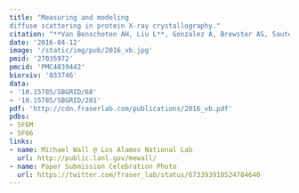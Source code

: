 ```yaml
---
title: "Measuring and modeling
diffuse scattering in protein X-ray crystallography."
citation: "**Van Benschoten AH, Liu L**, Gonzalez A, Brewster AS, Sauter NK, **Fraser JS**, Wall ME.  *PNAS*, 2016."
date: '2016-04-12'
image: '/static/img/pub/2016_vb.jpg'
pmid: '27035972'
pmcid: 'PMC4839442'
biorxiv: '033746'
data:
- '10.15785/SBGRID/68'
- '10.15785/SBGRID/201'
pdf: 'http://cdn.fraserlab.com/publications/2016_vb.pdf'
pdbs:
- 5F6M
- 5F66
links:
- name: Michael Wall @ Los Alamos National Lab
  url: http://public.lanl.gov/mewall/
- name: Paper Submission Celebration Photo
  url: https://twitter.com/fraser_lab/status/673393918524784640
---
```


